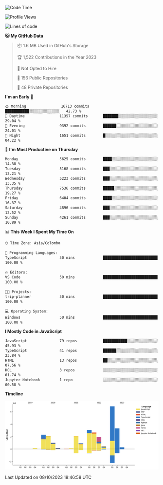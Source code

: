 
<!--START_SECTION:waka-->
![Code Time](http://img.shields.io/badge/Code%20Time-1%2C189%20hrs%2055%20mins-blue)

![Profile Views](http://img.shields.io/badge/Profile%20Views-0-blue)

![Lines of code](https://img.shields.io/badge/From%20Hello%20World%20I%27ve%20Written-27.4%20million%20lines%20of%20code-blue)

**🐱 My GitHub Data** 

> 📦 1.6 MB Used in GitHub's Storage 
 > 
> 🏆 1,522 Contributions in the Year 2023
 > 
> 🚫 Not Opted to Hire
 > 
> 📜 156 Public Repositories 
 > 
> 🔑 48 Private Repositories 
 > 
**I'm an Early 🐤** 

```text
🌞 Morning                16713 commits       ███████████░░░░░░░░░░░░░░   42.73 % 
🌆 Daytime                11357 commits       ███████░░░░░░░░░░░░░░░░░░   29.04 % 
🌃 Evening                9392 commits        ██████░░░░░░░░░░░░░░░░░░░   24.01 % 
🌙 Night                  1651 commits        █░░░░░░░░░░░░░░░░░░░░░░░░   04.22 % 
```
📅 **I'm Most Productive on Thursday** 

```text
Monday                   5625 commits        ████░░░░░░░░░░░░░░░░░░░░░   14.38 % 
Tuesday                  5168 commits        ███░░░░░░░░░░░░░░░░░░░░░░   13.21 % 
Wednesday                5223 commits        ███░░░░░░░░░░░░░░░░░░░░░░   13.35 % 
Thursday                 7536 commits        █████░░░░░░░░░░░░░░░░░░░░   19.27 % 
Friday                   6404 commits        ████░░░░░░░░░░░░░░░░░░░░░   16.37 % 
Saturday                 4896 commits        ███░░░░░░░░░░░░░░░░░░░░░░   12.52 % 
Sunday                   4261 commits        ███░░░░░░░░░░░░░░░░░░░░░░   10.89 % 
```


📊 **This Week I Spent My Time On** 

```text
🕑︎ Time Zone: Asia/Colombo

💬 Programming Languages: 
TypeScript               50 mins             █████████████████████████   100.00 % 

🔥 Editors: 
VS Code                  50 mins             █████████████████████████   100.00 % 

🐱‍💻 Projects: 
trip-planner             50 mins             █████████████████████████   100.00 % 

💻 Operating System: 
Windows                  50 mins             █████████████████████████   100.00 % 
```

**I Mostly Code in JavaScript** 

```text
JavaScript               79 repos            ███████████░░░░░░░░░░░░░░   45.93 % 
TypeScript               41 repos            ██████░░░░░░░░░░░░░░░░░░░   23.84 % 
HTML                     13 repos            ██░░░░░░░░░░░░░░░░░░░░░░░   07.56 % 
HCL                      3 repos             ░░░░░░░░░░░░░░░░░░░░░░░░░   01.74 % 
Jupyter Notebook         1 repo              ░░░░░░░░░░░░░░░░░░░░░░░░░   00.58 % 
```



**Timeline**

![Lines of Code chart](https://raw.githubusercontent.com/ccweerasinghe1994/ccweerasinghe1994/master/assets/bar_graph.png)


 Last Updated on 08/10/2023 18:46:58 UTC
<!--END_SECTION:waka-->
